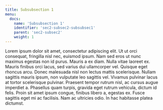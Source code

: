 ```yaml
---
title: Subsubsection 1
menu:
  docs:
    name: 'Subsubsection 1'
    identifier: 'sec2-subsec2-subsubsec1'
    parent: 'sec2-subsec2'
    weight: 1
---
```


Lorem ipsum dolor sit amet, consectetur adipiscing elit. Ut ut orci consequat, fringilla nisl nec, euismod ipsum. Nam sed eros ut nunc maximus egestas non id purus. Mauris a ex diam. Nulla vitae laoreet ex. Mauris finibus orci lacus, sed varius dui ullamcorper vel. Quisque eget rhoncus arcu. Donec malesuada nisl non lectus mattis scelerisque. Nullam sagittis mauris ipsum, non vulputate leo sagittis vel. Vivamus pulvinar lacus at tortor scelerisque pulvinar. Praesent tempor rutrum nisl, ac cursus augue imperdiet a. Phasellus quam turpis, gravida eget rutrum vehicula, dictum id felis. Proin sit amet ipsum congue, finibus libero a, egestas ex. Fusce sagittis eget mi ac facilisis. Nam ac ultricies odio. In hac habitasse platea dictumst.
